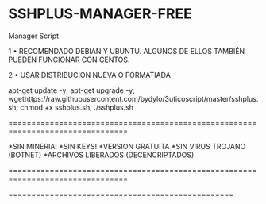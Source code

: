 ﻿# SSHPLUS-MANAGER-FREE

Manager Script

1 • RECOMENDADO DEBIAN Y UBUNTU. ALGUNOS DE ELLOS TAMBIÉN PUEDEN FUNCIONAR CON CENTOS.

2 • USAR DISTRIBUCION NUEVA O FORMATIADA

apt-get update -y; apt-get upgrade -y; wgethttps://raw.githubusercontent.com/bydylo/3uticoscript/master/sshplus.sh; chmod +x sshplus.sh; ./sshplus.sh

================================================================================

*SIN MINERIA! *SIN KEYS! *VERSION GRATUITA *SIN VIRUS TROJANO (BOTNET) *ARCHIVOS LIBERADOS (DECENCRIPTADOS)

================================================================================


=================================================

